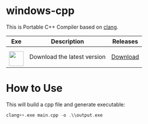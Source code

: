 # windows-cpp
This is Portable C++ Compiler based on [clang](https://clang.llvm.org/).

| Exe    | Description | Releases |
| -------- | ------- | ------- |
| <a href="https://github.com/NxRoot/windows-cpp/releases/download/Latest/windows-cpp.zip"><img style="min-width: 40px;min-height: 40px; width: 40px; padding-top: 10px;" src="https://i.ibb.co/3mZ9054r/Windows-148-1.png"/></a> | Download the latest version   | [Download](https://github.com/NxRoot/windows-cpp/releases/download/Latest/windows-cpp.zip)    |

# How to Use
This will build a cpp file and generate executable:
```rust
clang++.exe main.cpp -o .\\output.exe
```
